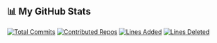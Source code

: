 ## 📊 My GitHub Stats

[![Total Commits](https://img.shields.io/badge/Commits-168-yellow)](#)
[![Contributed Repos](https://img.shields.io/badge/Contributed%20Repos-30-blue)](#)
[![Lines Added](https://img.shields.io/badge/Lines%20Added-64320-brightgreen)](#)
[![Lines Deleted](https://img.shields.io/badge/Lines%20Deleted-2694-red)](#)